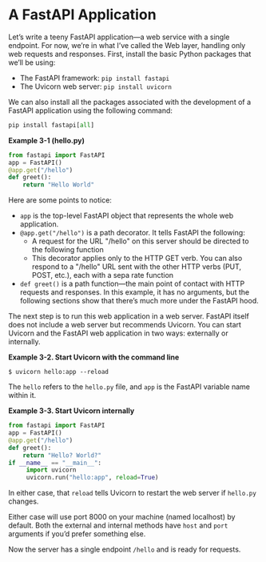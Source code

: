 # A FastAPI Application

Let’s write a teeny FastAPI application—a web service with a single endpoint. 
For now, we’re in what I’ve called the Web layer, handling only web requests and responses. First, install the basic Python packages that we’ll be using:

- The FastAPI framework: `pip install fastapi`
- The Uvicorn web server: `pip install uvicorn`

We can also install all the packages associated with the development of a FastAPI application using the following command:
```py
pip install fastapi[all]
 ```

**Example 3-1 (hello.py)**
```py
from fastapi import FastAPI
app = FastAPI()
@app.get("/hello")
def greet():
    return "Hello World"
```

Here are some points to notice:
- `app` is the top-level FastAPI object that represents the whole web application.
- `@app.get("/hello")` is a path decorator. It tells FastAPI the following:
    - A request for the URL "/hello" on this server should be directed to the following function
    - This decorator applies only to the HTTP GET verb. You can also respond to a "/hello" URL sent with the other HTTP verbs (PUT, POST, etc.), each with a sepa rate function
- `def greet()` is a path function—the main point of contact with HTTP requests and responses. In this example, it has no arguments, but the following sections show that there’s much more under the FastAPI hood.

The next step is to run this web application in a web server. FastAPI itself does not include a web server but recommends Uvicorn. You can start Uvicorn and the FastAPI web application in two ways: externally or internally.

**Example 3-2. Start Uvicorn with the command line**
```
$ uvicorn hello:app --reload
```
The `hello` refers to the `hello.py` file, and `app` is the FastAPI variable name within it.

**Example 3-3. Start Uvicorn internally**
```py
from fastapi import FastAPI
app = FastAPI()
@app.get("/hello")
def greet():
    return "Hello? World?"
if __name__ == "__main__":
     import uvicorn
     uvicorn.run("hello:app", reload=True)
```

In either case, that `reload` tells Uvicorn to restart the web server if `hello.py` changes.

Either case will use port 8000 on your machine (named localhost) by default. Both the external and internal methods have `host` and `port` arguments if you’d prefer something else.

Now the server has a single endpoint `/hello` and is ready for requests.
